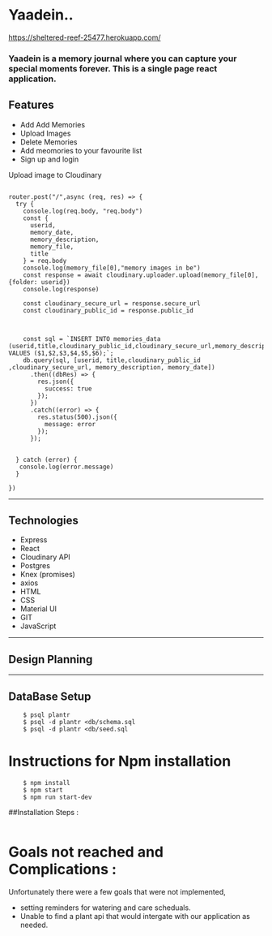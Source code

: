 # Yaadein..

https://sheltered-reef-25477.herokuapp.com/

### Yaadein is a memory journal where you can capture your special moments forever. This is a single page react application.
 

## Features
- Add Add Memories
- Upload Images
- Delete Memories
- Add meomories to your favourite list
- Sign up and login 


Upload image to Cloudinary
```

router.post("/",async (req, res) => {
  try {
    console.log(req.body, "req.body")
    const {
      userid,
      memory_date,
      memory_description,
      memory_file,
      title
    } = req.body
    console.log(memory_file[0],"memory images in be")
    const response = await cloudinary.uploader.upload(memory_file[0],{folder: userid})
    console.log(response)
    
    const cloudinary_secure_url = response.secure_url
    const cloudinary_public_id = response.public_id



    const sql = `INSERT INTO memories_data (userid,title,cloudinary_public_id,cloudinary_secure_url,memory_description,memory_date) VALUES ($1,$2,$3,$4,$5,$6);`;
    db.query(sql, [userid, title,cloudinary_public_id ,cloudinary_secure_url, memory_description, memory_date])
      .then((dbRes) => {
        res.json({
          success: true
        });
      })
      .catch((error) => {
        res.status(500).json({
          message: error
        });
      });


  } catch (error) {
   console.log(error.message)
  }

})
```
________
## Technologies

- Express 
- React
- Cloudinary API
- Postgres
- Knex (promises)
- axios
- HTML
- CSS
- Material UI
- GIT 
- JavaScript

_______________
## Design Planning
 
 
___________
## DataBase Setup 
``` $ create db plantr 
    $ psql plantr 
    $ psql -d plantr <db/schema.sql
    $ psql -d plantr <db/seed.sql

```

# Instructions for Npm installation
```
    $ npm install 
    $ npm start
    $ npm run start-dev

```
##Installation Steps :
``` 
```

# Goals not reached and Complications :
Unfortunately there were a few goals that were not implemented,
- setting reminders for watering and care scheduals.
- Unable to find a plant api that would intergate with our application as needed.